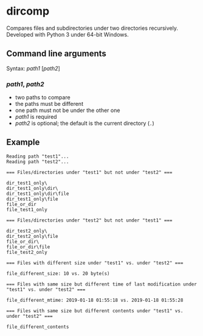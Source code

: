 # dircomp
Compares files and subdirectories under two directories recursively.
Developed with Python 3 under 64-bit Windows.

## Command line arguments

Syntax: *path1* [*path2*]

### *path1*, *path2*
* two paths to compare
* the paths must be different
* one path must not be under the other one
* *path1* is required
* *path2* is optional; the default is the current directory (`.`)

## Example

```
Reading path "test1"...
Reading path "test2"...

=== Files/directories under "test1" but not under "test2" ===

dir_test1_only\
dir_test1_only\dir\
dir_test1_only\dir\file
dir_test1_only\file
file_or_dir
file_test1_only

=== Files/directories under "test2" but not under "test1" ===

dir_test2_only\
dir_test2_only\file
file_or_dir\
file_or_dir\file
file_test2_only

=== Files with different size under "test1" vs. under "test2" ===

file_different_size: 10 vs. 20 byte(s)

=== Files with same size but different time of last modification under "test1" vs. under "test2" ===

file_different_mtime: 2019-01-18 01:55:18 vs. 2019-01-18 01:55:28

=== Files with same size but different contents under "test1" vs. under "test2" ===

file_different_contents
```
